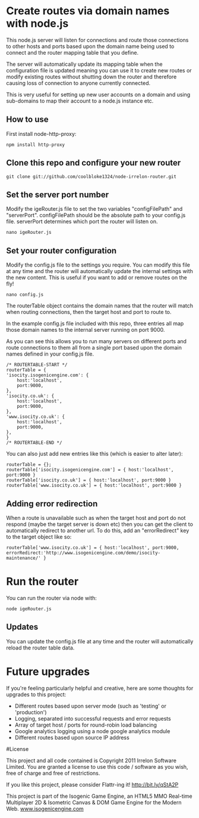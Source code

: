 # Create routes via domain names with node.js

This node.js server will listen for connections and route those connections to other hosts and ports based upon the domain name being used to connect and the router mapping table that you define.

The server will automatically update its mapping table when the configuration file is updated meaning you can use it to create new routes or modify existing routes without shutting down the router and therefore causing loss of connection to anyone currently connected.

This is very useful for setting up new user accounts on a domain and using sub-domains to map their account to a node.js instance etc.

## How to use

First install node-http-proxy:

    npm install http-proxy

## Clone this repo and configure your new router

    git clone git://github.com/coolbloke1324/node-irrelon-router.git

## Set the server port number

Modify the igeRouter.js file to set the two variables "configFilePath" and "serverPort". configFilePath should be the absolute path to your config.js file. serverPort determines which port the router will listen on.

    nano igeRouter.js

## Set your router configuration

Modify the config.js file to the settings you require. You can modify this file at any time and the router will automatically update the internal settings with the new content. This is useful if you want to add or remove routes on the fly!

    nano config.js

The routerTable object contains the domain names that the router will match when routing connections, then the target host and port to route to.

In the example config.js file included with this repo, three entries all map those domain names to the internal server running on port 9000.

As you can see this allows you to run many servers on different ports and route connections to them all from a single port based upon the domain names defined in your config.js file.
    
    /* ROUTERTABLE-START */
    routerTable = {
	'isocity.isogenicengine.com': {
		host:'localhost',
		port:9000,
	},
	'isocity.co.uk': {
		host:'localhost',
		port:9000,
	},
	'www.isocity.co.uk': {
		host:'localhost',
		port:9000,
	},
    }
    /* ROUTERTABLE-END */
    
You can also just add new entries like this (which is easier to alter later):

    routerTable = {};
    routerTable['isocity.isogenicengine.com'] = { host:'localhost', port:9000 }
    routerTable['isocity.co.uk'] = { host:'localhost', port:9000 }
    routerTable['www.isocity.co.uk'] = { host:'localhost', port:9000 }

## Adding error redirection

When a route is unavailable such as when the target host and port do not respond (maybe the target server is down etc) then you can get the client to automatically redirect to another url. To do this, add an "errorRedirect" key to the target object like so:

    routerTable['www.isocity.co.uk'] = { host:'localhost', port:9000, errorRedirect:'http://www.isogenicengine.com/demo/isocity-maintenance/' }

# Run the router

You can run the router via node with:

    node igeRouter.js

## Updates

You can update the config.js file at any time and the router will automatically reload the router table data.

# Future upgrades

If you're feeling particularly helpful and creative, here are some thoughts for upgrades to this project:

* Different routes based upon server mode (such as 'testing' or 'production')
* Logging, separated into successful requests and error requests
* Array of target host / ports for round-robin load balancing
* Google analytics logging using a node google analytics module
* Different routes based upon source IP address

#License

This project and all code contained is Copyright 2011 Irrelon Software Limited. You are granted a license to use this code / software as you wish, free of charge and free of restrictions.

If you like this project, please consider Flattr-ing it! http://bit.ly/qStA2P

This project is part of the Isogenic Game Engine, an HTML5 MMO Real-time Multiplayer 2D & Isometric Canvas & DOM Game Engine for the Modern Web. www.isogenicengine.com